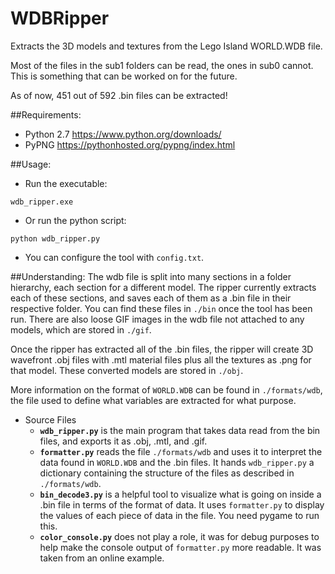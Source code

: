 # WDBRipper
Extracts the 3D models and textures from the Lego Island WORLD.WDB file.

Most of the files in the sub1 folders can be read, the ones in sub0 cannot. This is something that can be worked on for the future.

As of now, 451 out of 592 .bin files can be extracted!

##Requirements:
 * Python 2.7 https://www.python.org/downloads/
 * PyPNG https://pythonhosted.org/pypng/index.html

##Usage:
 * Run the executable:

 ```
 wdb_ripper.exe
 ```

 * Or run the python script:

 ```
 python wdb_ripper.py
 ```

 * You can configure the tool with `config.txt`.

##Understanding:
The wdb file is split into many sections in a folder hierarchy, each section for a different model. The ripper currently extracts each of these sections, and saves each of them as a .bin file in their respective folder. You can find these files in `./bin` once the tool has been run. There are also loose GIF images in the wdb file not attached to any models, which are stored in `./gif`.

Once the ripper has extracted all of the .bin files, the ripper will create 3D wavefront .obj files with .mtl material files plus all the textures as .png for that model. These converted models are stored in `./obj`.

More information on the format of `WORLD.WDB` can be found in `./formats/wdb`, the file used to define what variables are extracted for what purpose.

 * Source Files
   * **`wdb_ripper.py`** is the main program that takes data read from the bin files, and exports it as .obj, .mtl, and .gif.
   * **`formatter.py`** reads the file `./formats/wdb` and uses it to interpret the data found in `WORLD.WDB` and the .bin files. It hands `wdb_ripper.py` a dictionary containing the structure of the files as described in `./formats/wdb`.
   * **`bin_decode3.py`** is a helpful tool to visualize what is going on inside a .bin file in terms of the format of data. It uses `formatter.py` to display the values of each piece of data in the file. You need pygame to run this.
   * **`color_console.py`** does not play a role, it was for debug purposes to help make the console output of `formatter.py` more readable. It was taken from an online example.
